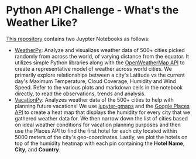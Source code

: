 # Python API Challenge - What's the Weather Like?

[This repository](https://github.com/anulkar/python-api-challenge) contains two Juypter Notebooks as follows:
* [WeatherPy](https://github.com/anulkar/python-api-challenge/blob/master/WeatherPy/WeatherPy.ipynb): Analyze and visualizes weather data of 500+ cities picked randomly from across the world, of varying distance from the equator. It utilizes simple Python libraries along with the [OpenWeatherMap API](https://openweathermap.org/api) to create a representative model of weather across world cities. We primarily explore relationships between a city's Latitude vs the current day's Maximum Temperature, Cloud Coverage, Humidity and Wind Speed. Refer to the various plots and markdown cells in the notebook directly, to read the observations, trends and analysis.  
* [VacationPy](https://github.com/anulkar/python-api-challenge/blob/master/VacationPy/VacationPy.ipynb): Analyzes weather data of the 500+ cities to help with planning future vacations! We use [jupyter-gmaps](https://jupyter-gmaps.readthedocs.io/) and the [Google Places API](https://developers.google.com/places/web-service/intro) to create a heat map that displays the humidity for every city that we gathered weather data for. We then narrow down the list of cities based on ideal weather conditions for vacation planning purposes and then use the Places API to find the first hotel for each city located within 5000 meters of the city's geo-coordinates. Lastly, we plot the hotels on top of the humidity heatmap with each pin containing the **Hotel Name**, **City**, and **Country**.